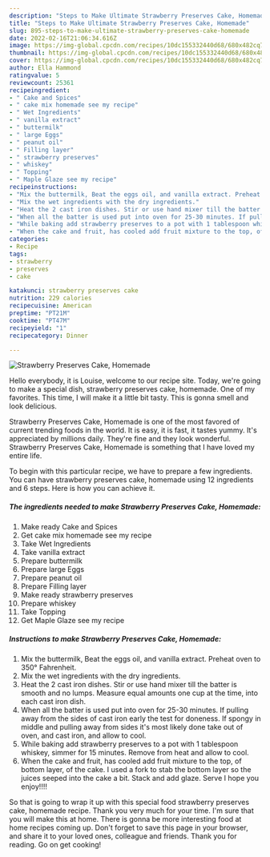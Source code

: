 ```yaml
---
description: "Steps to Make Ultimate Strawberry Preserves Cake, Homemade"
title: "Steps to Make Ultimate Strawberry Preserves Cake, Homemade"
slug: 895-steps-to-make-ultimate-strawberry-preserves-cake-homemade
date: 2022-02-16T21:06:34.616Z
image: https://img-global.cpcdn.com/recipes/10dc155332440d68/680x482cq70/strawberry-preserves-cake-homemade-recipe-main-photo.jpg
thumbnail: https://img-global.cpcdn.com/recipes/10dc155332440d68/680x482cq70/strawberry-preserves-cake-homemade-recipe-main-photo.jpg
cover: https://img-global.cpcdn.com/recipes/10dc155332440d68/680x482cq70/strawberry-preserves-cake-homemade-recipe-main-photo.jpg
author: Ella Hammond
ratingvalue: 5
reviewcount: 25361
recipeingredient:
- " Cake and Spices"
- " cake mix homemade see my recipe"
- " Wet Ingredients"
- " vanilla extract"
- " buttermilk"
- " large Eggs"
- " peanut oil"
- " Filling layer"
- " strawberry preserves"
- " whiskey"
- " Topping"
- " Maple Glaze see my recipe"
recipeinstructions:
- "Mix the buttermilk, Beat the eggs oil, and vanilla extract. Preheat oven to 350° Fahrenheit."
- "Mix the wet ingredients with the dry ingredients."
- "Heat the 2 cast iron dishes. Stir or use hand mixer till the batter is smooth and no lumps. Measure equal amounts one cup at the time, into each cast iron dish."
- "When all the batter is used put into oven for 25-30 minutes. If pulling away from the sides of cast iron early the test for doneness. If spongy in middle and pulling away from sides it&#39;s most likely done take out of oven, and cast iron, and allow to cool."
- "While baking add strawberry preserves to a pot with 1 tablespoon whiskey, simmer for 15 minutes. Remove from heat and allow to cool."
- "When the cake and fruit, has cooled add fruit mixture to the top, of bottom layer, of the cake. I used a fork to stab the bottom layer so the juices seeped into the cake a bit. Stack and add glaze. Serve I hope you enjoy!!!!"
categories:
- Recipe
tags:
- strawberry
- preserves
- cake

katakunci: strawberry preserves cake 
nutrition: 229 calories
recipecuisine: American
preptime: "PT21M"
cooktime: "PT47M"
recipeyield: "1"
recipecategory: Dinner

---
```



![Strawberry Preserves Cake, Homemade](https://img-global.cpcdn.com/recipes/10dc155332440d68/680x482cq70/strawberry-preserves-cake-homemade-recipe-main-photo.jpg)

Hello everybody, it is Louise, welcome to our recipe site. Today, we're going to make a special dish, strawberry preserves cake, homemade. One of my favorites. This time, I will make it a little bit tasty. This is gonna smell and look delicious.

Strawberry Preserves Cake, Homemade is one of the most favored of current trending foods in the world. It is easy, it is fast, it tastes yummy. It's appreciated by millions daily. They're fine and they look wonderful. Strawberry Preserves Cake, Homemade is something that I have loved my entire life.




To begin with this particular recipe, we have to prepare a few ingredients. You can have strawberry preserves cake, homemade using 12 ingredients and 6 steps. Here is how you can achieve it.

<!--inarticleads1-->

##### The ingredients needed to make Strawberry Preserves Cake, Homemade:

1. Make ready  Cake and Spices
1. Get  cake mix homemade see my recipe
1. Take  Wet Ingredients
1. Take  vanilla extract
1. Prepare  buttermilk
1. Prepare  large Eggs
1. Prepare  peanut oil
1. Prepare  Filling layer
1. Make ready  strawberry preserves
1. Prepare  whiskey
1. Take  Topping
1. Get  Maple Glaze see my recipe




<!--inarticleads2-->

##### Instructions to make Strawberry Preserves Cake, Homemade:

1. Mix the buttermilk, Beat the eggs oil, and vanilla extract. Preheat oven to 350° Fahrenheit.
1. Mix the wet ingredients with the dry ingredients.
1. Heat the 2 cast iron dishes. Stir or use hand mixer till the batter is smooth and no lumps. Measure equal amounts one cup at the time, into each cast iron dish.
1. When all the batter is used put into oven for 25-30 minutes. If pulling away from the sides of cast iron early the test for doneness. If spongy in middle and pulling away from sides it&#39;s most likely done take out of oven, and cast iron, and allow to cool.
1. While baking add strawberry preserves to a pot with 1 tablespoon whiskey, simmer for 15 minutes. Remove from heat and allow to cool.
1. When the cake and fruit, has cooled add fruit mixture to the top, of bottom layer, of the cake. I used a fork to stab the bottom layer so the juices seeped into the cake a bit. Stack and add glaze. Serve I hope you enjoy!!!!




So that is going to wrap it up with this special food strawberry preserves cake, homemade recipe. Thank you very much for your time. I'm sure that you will make this at home. There is gonna be more interesting food at home recipes coming up. Don't forget to save this page in your browser, and share it to your loved ones, colleague and friends. Thank you for reading. Go on get cooking!
